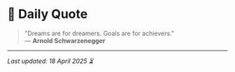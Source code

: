 # 📜 Daily Quote

> "Dreams are for dreamers. Goals are for achievers."  
> — **Arnold Schwarzenegger**

---

_Last updated: 18 April 2025 ⏳_
